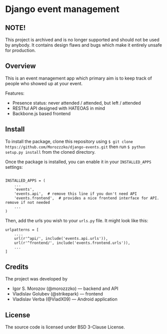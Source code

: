 # Django event management

## NOTE!
This project is archived and is no longer supported and should not be used by anybody.
It contains design flaws and bugs which make it entirely unsafe for production. 

## Overview

This is an event management app which primary aim is to keep track of people who showed up at your event. 

Features:

* Presence status: never attended / attended, but left / attended
* RESTful API designed with HATEOAS in mind
* Backbone.js based frontend

## Install

To install the package, clone this repository using `$ git clone https://github.com/Morozzzko/django-events.git` then run `$ python setup.py install` from the cloned directory. 

Once the package is installed, you can enable it in your `INSTALLED_APPS` settings:

```python3

INSTALLED_APPS = (
    ...
    'events',
    'events.api',  # remove this line if you don't need API
    'events.frontend',  # provides a nice frontend interface for API. remove if not needed
    ...
)

```

Then, add the urls you wish to your `urls.py` file. It might look like this:
```python3
urlpatterns = [
    ....
    url(r'^api/', include('events.api.urls')),
    url(r'^frontend/', include('events.frontend.urls')),
    ...
]
```

## Credits
The project was developed by

* Igor S. Morozov (@morozzzko) &mdash; backend and API
* Vladislav Golubev (@strikepark) &mdash; frontend
* Vladislav Verba (@VladX09) &mdash; Android application

## License
The source code is licensed under BSD 3-Clause License.

